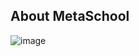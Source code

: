 

## About MetaSchool

![image](https://user-images.githubusercontent.com/84333489/165241414-2afc6531-126b-42a6-b2e5-fec533e0a10c.png)
